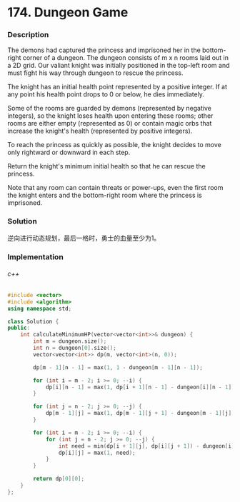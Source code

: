 # 174. Dungeon Game

### Description

The demons had captured the princess and imprisoned her in the bottom-right corner of a dungeon. The dungeon consists of m x n rooms laid out in a 2D grid. Our valiant knight was initially positioned in the top-left room and must fight his way through dungeon to rescue the princess.

The knight has an initial health point represented by a positive integer. If at any point his health point drops to 0 or below, he dies immediately.

Some of the rooms are guarded by demons (represented by negative integers), so the knight loses health upon entering these rooms; other rooms are either empty (represented as 0) or contain magic orbs that increase the knight's health (represented by positive integers).

To reach the princess as quickly as possible, the knight decides to move only rightward or downward in each step.

Return the knight's minimum initial health so that he can rescue the princess.

Note that any room can contain threats or power-ups, even the first room the knight enters and the bottom-right room where the princess is imprisoned.

### Solution

逆向进行动态规划，最后一格时，勇士的血量至少为1。

### Implementation

###### c++

```c++
#include <vector>
#include <algorithm>
using namespace std;

class Solution {
public:
    int calculateMinimumHP(vector<vector<int>>& dungeon) {
        int m = dungeon.size();
        int n = dungeon[0].size();
        vector<vector<int>> dp(m, vector<int>(n, 0));

        dp[m - 1][n - 1] = max(1, 1 - dungeon[m - 1][n - 1]);

        for (int i = m - 2; i >= 0; --i) {
            dp[i][n - 1] = max(1, dp[i + 1][n - 1] - dungeon[i][n - 1]);
        }

        for (int j = n - 2; j >= 0; --j) {
            dp[m - 1][j] = max(1, dp[m - 1][j + 1] - dungeon[m - 1][j]);
        }

        for (int i = m - 2; i >= 0; --i) {
            for (int j = n - 2; j >= 0; --j) {
                int need = min(dp[i + 1][j], dp[i][j + 1]) - dungeon[i][j];
                dp[i][j] = max(1, need);
            }
        }

        return dp[0][0];
    }
};
```